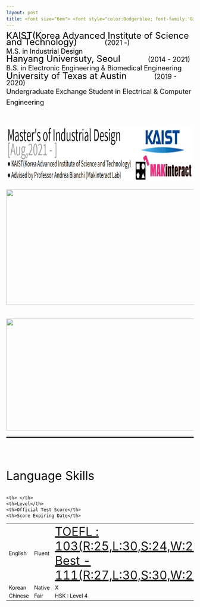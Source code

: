 ```yaml
---
layout: post
title: <font size="6em"> <font style="color:Dodgerblue; font-family:'Gilroy Extra Bold', Gilroy;"> EDUCATION </font></font>
---
```


<font size="5em" style="color:black; line-height:50%;">KAIST(Korea Advanced Institute of Science and Technology) &nbsp;&nbsp;&nbsp;&nbsp;&nbsp;&nbsp;&nbsp;&nbsp;&nbsp;&nbsp;<font size="4em">(2021 -)</font><br></font><font size="4em" style="color:black; line-height:1.6;">M.S. in Industrial Design<br></font>
<font size="5em" style="color:black; line-height:50%;">Hanyang Universuty, Seoul &nbsp;&nbsp;&nbsp;&nbsp;&nbsp;&nbsp;&nbsp;&nbsp;&nbsp;&nbsp;<font size="4em">(2014 - 2021)</font><br></font><font size="4em" style="color:black; line-height:1.6;">B.S. in Electronic Engineering & Biomedical Engineering<br></font>
<font size="5em" style="color:black; line-height:50%;">University of Texas at Austin &nbsp;&nbsp;&nbsp;&nbsp;&nbsp;&nbsp;&nbsp;&nbsp;&nbsp;&nbsp;<font size="4em">(2019 - 2020)</font><br></font><font size="4em" style="color:black; line-height:1.6;">Undergraduate Exchange Student in Electrical & Computer Engineering</font>


<br>
<br>
<img src="/images/fulls/Edu4.jpg" class="image-img" width="940" height="150">
 <br><br>
<img src="/images/fulls/Edu3.jpg" class="image-img" width="940" height="310"><br>
<br><br>
<img src="/images/fulls/Edu2.jpg" class="image-img" width="950" height="300"><br>
<hr style="height:3px">


<!--
<font size="7em"><font style="color:black;">Bachelor of Electronic Engineering</font> <div style="float:right;">
<img src="/images/fulls/HYU.jpg" class="image-img" width="310" height="280">
</div><br>[Mar,2014 - Feb,2021]<br></font>
<font size="5em" style="color:black;">
● Hanyang University, Seoul Korea(Republic of) <br>
● Bachelor of Biomedical Engineering (2nd Major) <br>
● Technical GPA : 3.89/4.00 (Overall GPA : 3.86/4.00)<br>
● Upper Division GPA : 4.00/4.00 <br>
● National Science and Technology Scholarship <br>
● The Right Hands Scholarship <br></font>


<br>

<font size="7em"><font style="color:black;">
Undergraduate Exchange Student &nbsp;&nbsp;&nbsp;&nbsp;&nbsp;&nbsp;&nbsp;&nbsp;&nbsp;&nbsp;&nbsp;&nbsp;&nbsp;&nbsp;<br></font>[Aug,2019 - Jan,2020]</font>
<font size="5em" style="color:black;">
<div style="float:right;">
&nbsp;&nbsp;&nbsp;&nbsp;&nbsp;&nbsp;&nbsp;&nbsp;&nbsp;&nbsp;&nbsp;&nbsp;&nbsp;&nbsp;<img src="/images/fulls/UT2.jpg" class="image-img" width="450" height="140">
</div><br>


● University of Texas at Austin <br>
● Electrical & Computer Engineering, Cockrell School of Engineering <br>
● Technical GPA : 4.00/4.00 (Overall GPA : 3.67/4.00)<br>
● Upper Division GPA : 4.00/4.00 <br>
-->
<br>
<br>
<br>
<br>
<font size="6em;" style="color:black;">
Language Skills<br>
</font><br>
<font style="color:black;">
<table style="width:100%">
  <tr>

    <th> </th>
    <th>Level</th>
    <th>Official Test Score</th>
    <th>Score Expiring Date</th>
  </tr>
  <tr>
    <td>English</td>
    <td>Fluent</td>
    <td><a href="/images/fulls/TOEFL.jpg" ><font size="6.5em"><u>TOEFL : 103(R:25,L:30,S:24,W:24)<br> Best - 111(R:27,L:30,S:30,W:24)</u></font></a></td>
    <td>April/10/2022</td>
  </tr>
  <tr>
    <td>Korean</td>
    <td>Native</td>
    <td>X</td>
    <td>X</td>
  </tr>
  <tr>
    <td>Chinese</td>
    <td>Fair</td>
    <td>HSK : Level 4</td>
    <td>Feb/11/2020</td>
  </tr>  
</table>
</font><br>
<br>
